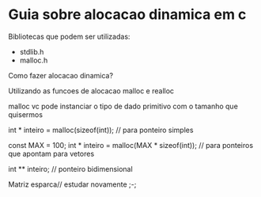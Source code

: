 # Guia sobre alocacao dinamica em c

Bibliotecas que podem ser utilizadas:

+ stdlib.h
+ malloc.h

Como fazer alocacao dinamica?

Utilizando as funcoes de alocacao malloc e realloc

malloc vc pode instanciar o tipo de dado primitivo com o tamanho que quisermos

int * inteiro = malloc(sizeof(int)); // para ponteiro simples

const MAX = 100;
int * inteiro = malloc(MAX * sizeof(int)); // para ponteiros que apontam para vetores

int ** inteiro; // ponteiro bidimensional



Matriz esparca// estudar novamente ;-;